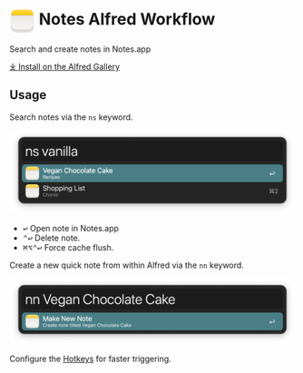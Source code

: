 # <img src='Workflow/icon.png' width='45' align='center' alt='icon'> Notes Alfred Workflow

Search and create notes in Notes.app

[⤓ Install on the Alfred Gallery](https://alfred.app/workflows/alfredapp/notes)

## Usage

Search notes via the `ns` keyword.

![Searching notes](Workflow/images/about/search.png)

* <kbd>↩&#xFE0E;</kbd> Open note in Notes.app
* <kbd>⌃</kbd><kbd>↩&#xFE0E;</kbd> Delete note.
* <kbd>⌘</kbd><kbd>⌥</kbd><kbd>⌃</kbd><kbd>↩&#xFE0E;</kbd> Force cache flush.

Create a new quick note from within Alfred via the `nn` keyword.

![Creating new note](Workflow/images/about/new.png)

Configure the [Hotkeys](https://www.alfredapp.com/help/workflows/triggers/hotkey/) for faster triggering.
